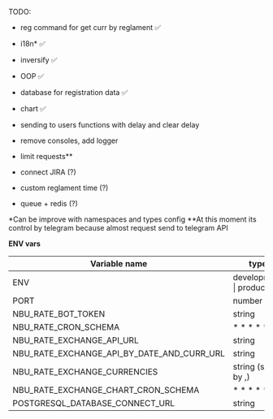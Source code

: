 TODO:

- reg command for get curr by reglament ✅
- i18n\* ✅
- inversify ✅
- OOP ✅
- database for registration data ✅
- chart ✅

- sending to users functions with delay and clear delay
- remove consoles, add logger
- limit requests\*\*
- connect JIRA (?)
- custom reglament time (?)
- queue + redis (?)

\*Can be improve with namespaces and types config
\*\*At this moment its control by telegram because almost request send to telegram API

**ENV vars**

| Variable name                              | type                      |
| ------------------------------------------ | ------------------------- |
| ENV                                        | development \| production |
| PORT                                       | number                    |
| NBU_RATE_BOT_TOKEN                         | string                    |
| NBU_RATE_CRON_SCHEMA                       | \* \* \* \* \*            |
| NBU_RATE_EXCHANGE_API_URL                  | string                    |
| NBU_RATE_EXCHANGE_API_BY_DATE_AND_CURR_URL | string                    |
| NBU_RATE_EXCHANGE_CURRENCIES               | string (split by ,)       |
| NBU_RATE_EXCHANGE_CHART_CRON_SCHEMA        | \* \* \* \* \*            |
| POSTGRESQL_DATABASE_CONNECT_URL            | string                    |
